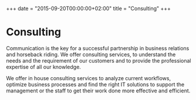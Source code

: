+++
date = "2015-09-20T00:00:00+02:00"
title = "Consulting"
+++


# Consulting

Communication is the key for a successful partnership in business relations and
horseback riding. We offer consulting services, to understand the needs and the
requirement of our customers and to provide the professional expertise of all
our knowledge.

We offer in house consulting services to analyze current workflows, optimize
business processes and find the right IT solutions to support the management or
the staff to get their work done more effective and efficient.
